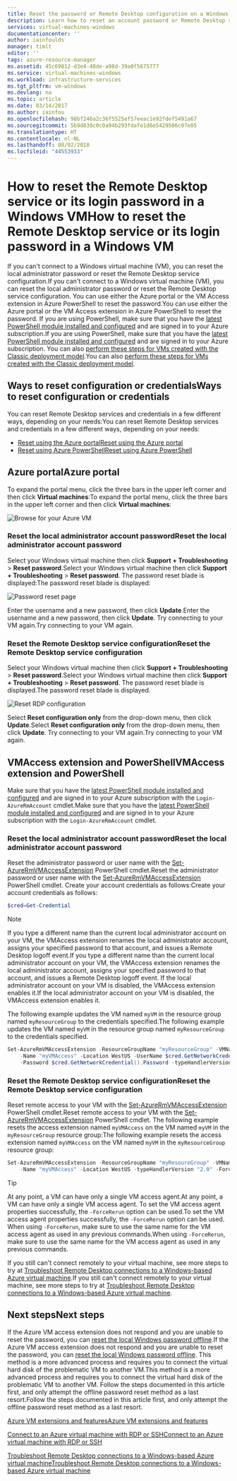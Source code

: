 ```yaml
---
title: Reset the password or Remote Desktop configuration on a Windows VM | Microsoft Docs
description: Learn how to reset an account password or Remote Desktop services on a Windows VM using the Azure portal or Azure PowerShell.
services: virtual-machines-windows
documentationcenter: ''
author: iainfoulds
manager: timlt
editor: ''
tags: azure-resource-manager
ms.assetid: 45c69812-d3e4-48de-a98d-39a0f5675777
ms.service: virtual-machines-windows
ms.workload: infrastructure-services
ms.tgt_pltfrm: vm-windows
ms.devlang: na
ms.topic: article
ms.date: 03/14/2017
ms.author: iainfou
ms.openlocfilehash: 98bf246a2c36f5525ef57eeac1e92fdef5491a67
ms.sourcegitcommit: 5b9d839c0c0a94b293fdafe1d6e5429506c07e05
ms.translationtype: HT
ms.contentlocale: nl-NL
ms.lasthandoff: 08/02/2018
ms.locfileid: "44553933"
---
```

# <a name="how-to-reset-the-remote-desktop-service-or-its-login-password-in-a-windows-vm"></a><span data-ttu-id="9a03d-103">How to reset the Remote Desktop service or its login password in a Windows VM</span><span class="sxs-lookup"><span data-stu-id="9a03d-103">How to reset the Remote Desktop service or its login password in a Windows VM</span></span>
<span data-ttu-id="9a03d-104">If you can't connect to a Windows virtual machine (VM), you can reset the local administrator password or reset the Remote Desktop service configuration.</span><span class="sxs-lookup"><span data-stu-id="9a03d-104">If you can't connect to a Windows virtual machine (VM), you can reset the local administrator password or reset the Remote Desktop service configuration.</span></span> <span data-ttu-id="9a03d-105">You can use either the Azure portal or the VM Access extension in Azure PowerShell to reset the password.</span><span class="sxs-lookup"><span data-stu-id="9a03d-105">You can use either the Azure portal or the VM Access extension in Azure PowerShell to reset the password.</span></span> <span data-ttu-id="9a03d-106">If you are using PowerShell, make sure that you have the [latest PowerShell module installed and configured](/powershell/azureps-cmdlets-docs) and are signed in to your Azure subscription.</span><span class="sxs-lookup"><span data-stu-id="9a03d-106">If you are using PowerShell, make sure that you have the [latest PowerShell module installed and configured](/powershell/azureps-cmdlets-docs) and are signed in to your Azure subscription.</span></span> <span data-ttu-id="9a03d-107">You can also [perform these steps for VMs created with the Classic deployment model](reset-rdp.md).</span><span class="sxs-lookup"><span data-stu-id="9a03d-107">You can also [perform these steps for VMs created with the Classic deployment model](reset-rdp.md).</span></span>

## <a name="ways-to-reset-configuration-or-credentials"></a><span data-ttu-id="9a03d-108">Ways to reset configuration or credentials</span><span class="sxs-lookup"><span data-stu-id="9a03d-108">Ways to reset configuration or credentials</span></span>
<span data-ttu-id="9a03d-109">You can reset Remote Desktop services and credentials in a few different ways, depending on your needs:</span><span class="sxs-lookup"><span data-stu-id="9a03d-109">You can reset Remote Desktop services and credentials in a few different ways, depending on your needs:</span></span>

- [<span data-ttu-id="9a03d-110">Reset using the Azure portal</span><span class="sxs-lookup"><span data-stu-id="9a03d-110">Reset using the Azure portal</span></span>](#azure-portal)
- [<span data-ttu-id="9a03d-111">Reset using Azure PowerShell</span><span class="sxs-lookup"><span data-stu-id="9a03d-111">Reset using Azure PowerShell</span></span>](#vmaccess-extension-and-powershell)

## <a name="azure-portal"></a><span data-ttu-id="9a03d-112">Azure portal</span><span class="sxs-lookup"><span data-stu-id="9a03d-112">Azure portal</span></span>
<span data-ttu-id="9a03d-113">To expand the portal menu, click the three bars in the upper left corner and then click **Virtual machines**:</span><span class="sxs-lookup"><span data-stu-id="9a03d-113">To expand the portal menu, click the three bars in the upper left corner and then click **Virtual machines**:</span></span>

![Browse for your Azure VM](https://docstestmedia1.blob.core.windows.net/azure-media/articles/virtual-machines/windows/media/reset-rdp/portal-select-vm.png)

### <a name="reset-the-local-administrator-account-password"></a><span data-ttu-id="9a03d-115">**Reset the local administrator account password**</span><span class="sxs-lookup"><span data-stu-id="9a03d-115">**Reset the local administrator account password**</span></span>

<span data-ttu-id="9a03d-116">Select your Windows virtual machine then click **Support + Troubleshooting** > **Reset password**.</span><span class="sxs-lookup"><span data-stu-id="9a03d-116">Select your Windows virtual machine then click **Support + Troubleshooting** > **Reset password**.</span></span> <span data-ttu-id="9a03d-117">The password reset blade is displayed:</span><span class="sxs-lookup"><span data-stu-id="9a03d-117">The password reset blade is displayed:</span></span>

![Password reset page](https://docstestmedia1.blob.core.windows.net/azure-media/articles/virtual-machines/windows/media/reset-rdp/portal-rm-pw-reset-windows.png)

<span data-ttu-id="9a03d-119">Enter the username and a new password, then click **Update**.</span><span class="sxs-lookup"><span data-stu-id="9a03d-119">Enter the username and a new password, then click **Update**.</span></span> <span data-ttu-id="9a03d-120">Try connecting to your VM again.</span><span class="sxs-lookup"><span data-stu-id="9a03d-120">Try connecting to your VM again.</span></span>

### <a name="reset-the-remote-desktop-service-configuration"></a><span data-ttu-id="9a03d-121">**Reset the Remote Desktop service configuration**</span><span class="sxs-lookup"><span data-stu-id="9a03d-121">**Reset the Remote Desktop service configuration**</span></span>

<span data-ttu-id="9a03d-122">Select your Windows virtual machine then click **Support + Troubleshooting** > **Reset password**.</span><span class="sxs-lookup"><span data-stu-id="9a03d-122">Select your Windows virtual machine then click **Support + Troubleshooting** > **Reset password**.</span></span> <span data-ttu-id="9a03d-123">The password reset blade is displayed.</span><span class="sxs-lookup"><span data-stu-id="9a03d-123">The password reset blade is displayed.</span></span> 

![Reset RDP configuration](https://docstestmedia1.blob.core.windows.net/azure-media/articles/virtual-machines/windows/media/reset-rdp/portal-rm-rdp-reset.png)

<span data-ttu-id="9a03d-125">Select **Reset configuration only** from the drop-down menu, then click **Update**.</span><span class="sxs-lookup"><span data-stu-id="9a03d-125">Select **Reset configuration only** from the drop-down menu, then click **Update**.</span></span> <span data-ttu-id="9a03d-126">Try connecting to your VM again.</span><span class="sxs-lookup"><span data-stu-id="9a03d-126">Try connecting to your VM again.</span></span>


## <a name="vmaccess-extension-and-powershell"></a><span data-ttu-id="9a03d-127">VMAccess extension and PowerShell</span><span class="sxs-lookup"><span data-stu-id="9a03d-127">VMAccess extension and PowerShell</span></span>
<span data-ttu-id="9a03d-128">Make sure that you have the [latest PowerShell module installed and configured](/powershell/azureps-cmdlets-docs) and are signed in to your Azure subscription with the `Login-AzureRmAccount` cmdlet.</span><span class="sxs-lookup"><span data-stu-id="9a03d-128">Make sure that you have the [latest PowerShell module installed and configured](/powershell/azureps-cmdlets-docs) and are signed in to your Azure subscription with the `Login-AzureRmAccount` cmdlet.</span></span>

### <a name="reset-the-local-administrator-account-password"></a><span data-ttu-id="9a03d-129">**Reset the local administrator account password**</span><span class="sxs-lookup"><span data-stu-id="9a03d-129">**Reset the local administrator account password**</span></span>
<span data-ttu-id="9a03d-130">Reset the administrator password or user name with the [Set-AzureRmVMAccessExtension](https://msdn.microsoft.com/library/mt619447.aspx) PowerShell cmdlet.</span><span class="sxs-lookup"><span data-stu-id="9a03d-130">Reset the administrator password or user name with the [Set-AzureRmVMAccessExtension](https://msdn.microsoft.com/library/mt619447.aspx) PowerShell cmdlet.</span></span> <span data-ttu-id="9a03d-131">Create your account credentials as follows:</span><span class="sxs-lookup"><span data-stu-id="9a03d-131">Create your account credentials as follows:</span></span>

```powershell
$cred=Get-Credential
```

> [!NOTE] 
> <span data-ttu-id="9a03d-132">If you type a different name than the current local administrator account on your VM, the VMAccess extension renames the local administrator account, assigns your specified password to that account, and issues a Remote Desktop logoff event.</span><span class="sxs-lookup"><span data-stu-id="9a03d-132">If you type a different name than the current local administrator account on your VM, the VMAccess extension renames the local administrator account, assigns your specified password to that account, and issues a Remote Desktop logoff event.</span></span> <span data-ttu-id="9a03d-133">If the local administrator account on your VM is disabled, the VMAccess extension enables it.</span><span class="sxs-lookup"><span data-stu-id="9a03d-133">If the local administrator account on your VM is disabled, the VMAccess extension enables it.</span></span>

<span data-ttu-id="9a03d-134">The following example updates the VM named `myVM` in the resource group named `myResourceGroup` to the credentials specified.</span><span class="sxs-lookup"><span data-stu-id="9a03d-134">The following example updates the VM named `myVM` in the resource group named `myResourceGroup` to the credentials specified.</span></span>

```powershell
Set-AzureRmVMAccessExtension -ResourceGroupName "myResourceGroup" -VMName "myVM" `
    -Name "myVMAccess" -Location WestUS -UserName $cred.GetNetworkCredential().Username `
    -Password $cred.GetNetworkCredential().Password -typeHandlerVersion "2.0"
```

### <a name="reset-the-remote-desktop-service-configuration"></a><span data-ttu-id="9a03d-135">**Reset the Remote Desktop service configuration**</span><span class="sxs-lookup"><span data-stu-id="9a03d-135">**Reset the Remote Desktop service configuration**</span></span>
<span data-ttu-id="9a03d-136">Reset remote access to your VM with the [Set-AzureRmVMAccessExtension](https://msdn.microsoft.com/library/mt619447.aspx) PowerShell cmdlet.</span><span class="sxs-lookup"><span data-stu-id="9a03d-136">Reset remote access to your VM with the [Set-AzureRmVMAccessExtension](https://msdn.microsoft.com/library/mt619447.aspx) PowerShell cmdlet.</span></span> <span data-ttu-id="9a03d-137">The following example resets the access extension named `myVMAccess` on the VM named `myVM` in the `myResourceGroup` resource group:</span><span class="sxs-lookup"><span data-stu-id="9a03d-137">The following example resets the access extension named `myVMAccess` on the VM named `myVM` in the `myResourceGroup` resource group:</span></span>

```powershell
Set-AzureRmVMAccessExtension -ResourceGroupName "myResoureGroup" -VMName "myVM" `
    -Name "myVMAccess" -Location WestUS -typeHandlerVersion "2.0" -ForceRerun
```

> [!TIP]
> <span data-ttu-id="9a03d-138">At any point, a VM can have only a single VM access agent.</span><span class="sxs-lookup"><span data-stu-id="9a03d-138">At any point, a VM can have only a single VM access agent.</span></span> <span data-ttu-id="9a03d-139">To set the VM access agent properties successfully, the `-ForceRerun` option can be used.</span><span class="sxs-lookup"><span data-stu-id="9a03d-139">To set the VM access agent properties successfully, the `-ForceRerun` option can be used.</span></span> <span data-ttu-id="9a03d-140">When using `-ForceRerun`, make sure to use the same name for the VM access agent as used in any previous commands.</span><span class="sxs-lookup"><span data-stu-id="9a03d-140">When using `-ForceRerun`, make sure to use the same name for the VM access agent as used in any previous commands.</span></span>

<span data-ttu-id="9a03d-141">If you still can't connect remotely to your virtual machine, see more steps to try at [Troubleshoot Remote Desktop connections to a Windows-based Azure virtual machine](troubleshoot-rdp-connection.md?toc=%2fazure%2fvirtual-machines%2fwindows%2ftoc.json).</span><span class="sxs-lookup"><span data-stu-id="9a03d-141">If you still can't connect remotely to your virtual machine, see more steps to try at [Troubleshoot Remote Desktop connections to a Windows-based Azure virtual machine](troubleshoot-rdp-connection.md?toc=%2fazure%2fvirtual-machines%2fwindows%2ftoc.json).</span></span>


## <a name="next-steps"></a><span data-ttu-id="9a03d-142">Next steps</span><span class="sxs-lookup"><span data-stu-id="9a03d-142">Next steps</span></span>
<span data-ttu-id="9a03d-143">If the Azure VM access extension does not respond and you are unable to reset the password, you can [reset the local Windows password offline](reset-local-password-without-agent.md?toc=%2fazure%2fvirtual-machines%2fwindows%2ftoc.json).</span><span class="sxs-lookup"><span data-stu-id="9a03d-143">If the Azure VM access extension does not respond and you are unable to reset the password, you can [reset the local Windows password offline](reset-local-password-without-agent.md?toc=%2fazure%2fvirtual-machines%2fwindows%2ftoc.json).</span></span> <span data-ttu-id="9a03d-144">This method is a more advanced process and requires you to connect the virtual hard disk of the problematic VM to another VM.</span><span class="sxs-lookup"><span data-stu-id="9a03d-144">This method is a more advanced process and requires you to connect the virtual hard disk of the problematic VM to another VM.</span></span> <span data-ttu-id="9a03d-145">Follow the steps documented in this article first, and only attempt the offline password reset method as a last resort.</span><span class="sxs-lookup"><span data-stu-id="9a03d-145">Follow the steps documented in this article first, and only attempt the offline password reset method as a last resort.</span></span>

[<span data-ttu-id="9a03d-146">Azure VM extensions and features</span><span class="sxs-lookup"><span data-stu-id="9a03d-146">Azure VM extensions and features</span></span>](extensions-features.md?toc=%2fazure%2fvirtual-machines%2fwindows%2ftoc.json)

[<span data-ttu-id="9a03d-147">Connect to an Azure virtual machine with RDP or SSH</span><span class="sxs-lookup"><span data-stu-id="9a03d-147">Connect to an Azure virtual machine with RDP or SSH</span></span>](http://msdn.microsoft.com/library/azure/dn535788.aspx)

[<span data-ttu-id="9a03d-148">Troubleshoot Remote Desktop connections to a Windows-based Azure virtual machine</span><span class="sxs-lookup"><span data-stu-id="9a03d-148">Troubleshoot Remote Desktop connections to a Windows-based Azure virtual machine</span></span>](troubleshoot-rdp-connection.md?toc=%2fazure%2fvirtual-machines%2fwindows%2ftoc.json)




